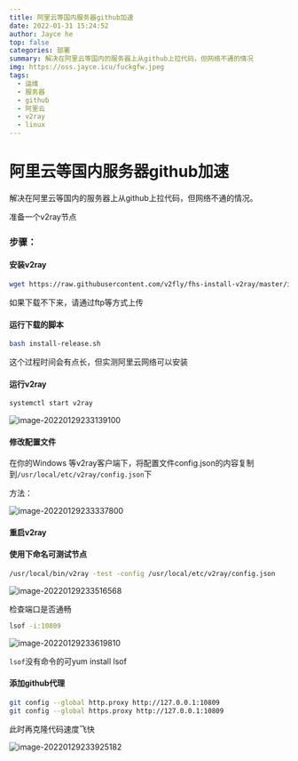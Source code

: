 ```yaml
---
title: 阿里云等国内服务器github加速
date: 2022-01-31 15:24:52
author: Jayce he
top: false
categories: 部署
summary: 解决在阿里云等国内的服务器上从github上拉代码，但网络不通的情况
img: https://oss.jayce.icu/fuckgfw.jpeg
tags:
  - 运维
  - 服务器
  - github
  - 阿里云
  - v2ray
  - linux
---
```


# 阿里云等国内服务器github加速

解决在阿里云等国内的服务器上从github上拉代码，但网络不通的情况。

准备一个v2ray节点

### 步骤：

#### 安装v2ray

```sh
wget https://raw.githubusercontent.com/v2fly/fhs-install-v2ray/master/install-release.sh  --user-agent="Mozilla/5.0"
```

如果下载不下来，请通过ftp等方式上传

#### 运行下载的脚本

```sh
bash install-release.sh
```

这个过程时间会有点长，但实测阿里云网络可以安装

#### 运行v2ray

```sh
systemctl start v2ray
```

![image-20220129233139100](https://oss.jayce.icu/markdown/202201292331756.png)

#### 修改配置文件

在你的Windows 等v2ray客户端下，将配置文件config.json的内容复制到`/usr/local/etc/v2ray/config.json`下

   方法：

   ![image-20220129233337800](https://oss.jayce.icu/markdown/202201292333040.png)

#### 重启v2ray

#### 使用下命名可测试节点

```sh
/usr/local/bin/v2ray -test -config /usr/local/etc/v2ray/config.json
```

![image-20220129233516568](https://oss.jayce.icu/markdown/202201292335792.png)

检查端口是否通畅

```sh
lsof -i:10809
```

![image-20220129233619810](https://oss.jayce.icu/markdown/202201292336185.png)

`lsof`没有命令的可yum install lsof

#### 添加github代理

   ```sh
   git config --global http.proxy http://127.0.0.1:10809
   git config --global https.proxy http://127.0.0.1:10809
   ```

此时再克隆代码速度飞快

![image-20220129233925182](https://oss.jayce.icu/markdown/202201292339343.png)

